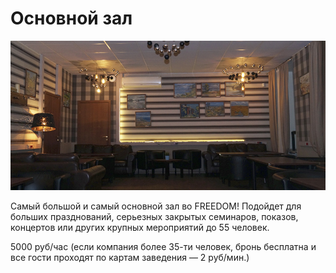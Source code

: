 # Основной зал

![](Основной.jpg)

Самый большой и самый основной зал во FREEDOM! Подойдет для больших празднований, серьезных закрытых семинаров, показов, концертов или других крупных мероприятий до 55 человек.

5000 руб/час (если компания более 35-ти человек, бронь бесплатна и все гости проходят по картам  заведения — 2 руб/мин.) 